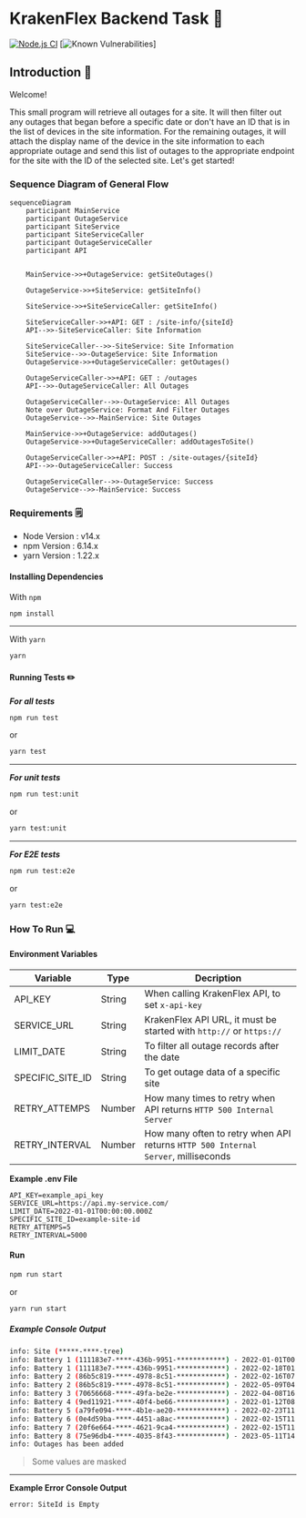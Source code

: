 
# KrakenFlex Backend Task :octopus:
[![Node.js CI](https://github.com/safakoks/krakenflex-backend-task/actions/workflows/node.js.yml/badge.svg)](https://github.com/safakoks/krakenflex-backend-task/actions/workflows/node.js.yml)
[![Known Vulnerabilities](https://snyk.io/test/github/safakoks/krakenflex-backend-task/badge.svg)]
## Introduction :scroll:

Welcome!

This small program will retrieve all outages for a site. It will then filter out any outages that began before a specific date or don't have an ID that is in the list of devices in the site information. For the remaining outages, it will attach the display name of the device in the site information to each appropriate outage and send this list of outages to the appropriate endpoint for the site with the ID of the selected site. Let's get started!

### Sequence Diagram of General Flow
```mermaid
sequenceDiagram
    participant MainService
    participant OutageService
    participant SiteService
    participant SiteServiceCaller
    participant OutageServiceCaller
    participant API


    MainService->>+OutageService: getSiteOutages()
    
    OutageService->>+SiteService: getSiteInfo()
    
    SiteService->>+SiteServiceCaller: getSiteInfo()

    SiteServiceCaller->>+API: GET : /site-info/{siteId}
    API-->>-SiteServiceCaller: Site Information

    SiteServiceCaller-->>-SiteService: Site Information
    SiteService-->>-OutageService: Site Information
    OutageService->>+OutageServiceCaller: getOutages()

    OutageServiceCaller->>+API: GET : /outages
    API-->>-OutageServiceCaller: All Outages

    OutageServiceCaller-->>-OutageService: All Outages
    Note over OutageService: Format And Filter Outages
    OutageService-->>-MainService: Site Outages
    
    MainService->>+OutageService: addOutages()
    OutageService->>+OutageServiceCaller: addOutagesToSite()

    OutageServiceCaller->>+API: POST : /site-outages/{siteId}
    API-->>-OutageServiceCaller: Success

    OutageServiceCaller-->>-OutageService: Success
    OutageService-->>-MainService: Success
```

### Requirements :spiral_notepad:
  - Node Version : v14.x
  - npm Version : 6.14.x
  - yarn Version : 1.22.x
#### Installing Dependencies
 
With `npm`
```bash
npm install
```
---
With `yarn`

```bash
yarn
```
  

#### Running Tests :pencil2:
***For all tests***
```bash
npm run test
```
or
```bash
yarn test
```
***
***For unit tests***
```bash
npm run test:unit
```
or
```bash
yarn test:unit
```
***
***For  E2E tests***
```bash
npm run test:e2e
```
or
```bash
yarn test:e2e
```
### How To Run :computer:

  

#### Environment Variables
| Variable | Type  | Decription   |
|--|--|--|
| API_KEY | String  | When calling KrakenFlex API, to set `x-api-key` |
| SERVICE_URL | String  | KrakenFlex API URL, it must be started with `http://` or `https://` |
| LIMIT_DATE | String | To filter all outage records after the date |
| SPECIFIC_SITE_ID | String | To get outage data of a specific site  |
| RETRY_ATTEMPS | Number | How many times to retry when API returns `HTTP 500 Internal Server` |
| RETRY_INTERVAL | Number  | How many often to retry when API returns `HTTP 500 Internal Server`, milliseconds |

**Example .env File**
```
API_KEY=example_api_key
SERVICE_URL=https://api.my-service.com/
LIMIT_DATE=2022-01-01T00:00:00.000Z
SPECIFIC_SITE_ID=example-site-id
RETRY_ATTEMPS=5
RETRY_INTERVAL=5000
```
#### Run

```bash
npm run start
```
or
```bash
yarn run start
```
  

##### Example Console Output

```bash
info: Site (*****-****-tree)
info: Battery 1 (111183e7-****-436b-9951-************) - 2022-01-01T00:00:00.000Z -> 2022-09-15T19:45:10.341Z
info: Battery 1 (111183e7-****-436b-9951-************) - 2022-02-18T01:01:20.142Z -> 2022-08-15T14:34:50.366Z
info: Battery 2 (86b5c819-****-4978-8c51-************) - 2022-02-16T07:01:50.149Z -> 2022-10-03T07:46:31.410Z
info: Battery 2 (86b5c819-****-4978-8c51-************) - 2022-05-09T04:47:25.211Z -> 2022-12-02T18:37:16.039Z
info: Battery 3 (70656668-****-49fa-be2e-************) - 2022-04-08T16:29:22.128Z -> 2022-06-09T22:10:59.718Z
info: Battery 4 (9ed11921-****-40f4-be66-************) - 2022-01-12T08:11:21.333Z -> 2022-12-13T07:20:57.984Z
info: Battery 5 (a79fe094-****-4b1e-ae20-************) - 2022-02-23T11:33:58.552Z -> 2022-12-16T00:52:16.126Z
info: Battery 6 (0e4d59ba-****-4451-a8ac-************) - 2022-02-15T11:28:26.735Z -> 2022-08-28T03:37:48.568Z
info: Battery 7 (20f6e664-****-4621-9ca4-************) - 2022-02-15T11:28:26.965Z -> 2023-12-24T14:20:37.532Z
info: Battery 8 (75e96db4-****-4035-8f43-************) - 2023-05-11T14:35:15.359Z -> 2023-12-27T11:19:19.393Z
info: Outages has been added
```
> Some values are masked
---
**Example Error Console Output**
```bash
error: SiteId is Empty
```
